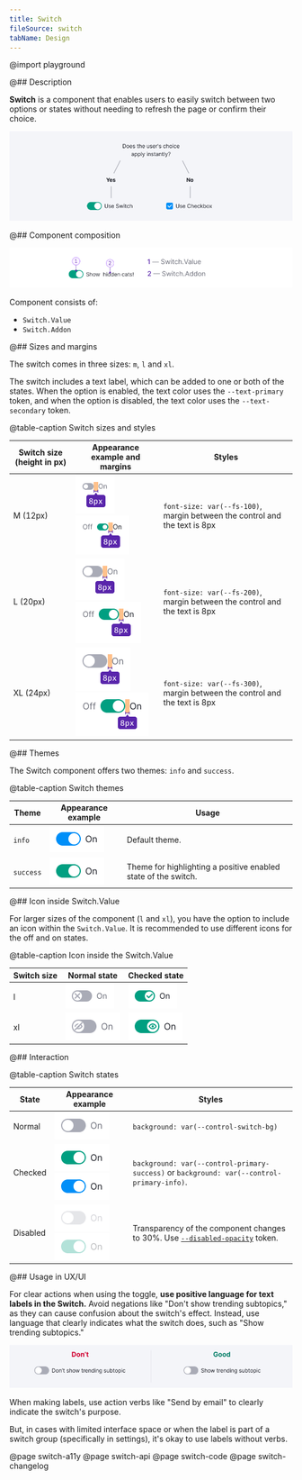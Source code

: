```yaml
---
title: Switch
fileSource: switch
tabName: Design
---
```


@import playground

@## Description

**Switch** is a component that enables users to easily switch between two options or states without needing to refresh the page or confirm their choice.

![](static/check-or-toggle.png)

@## Component composition

![](static/switch-composition.png)

Component consists of:

- `Switch.Value`
- `Switch.Addon`

@## Sizes and margins

The switch comes in three sizes: `m`, `l` and `xl`.

The switch includes a text label, which can be added to one or both of the states. When the option is enabled, the text color uses the `--text-primary` token, and when the option is disabled, the text color uses the `--text-secondary` token.

@table-caption Switch sizes and styles

| Switch size (height in px) | Appearance example and margins   | Styles       |
| -------------------------- | -------------------------------- | ------------ |
| M (12px)   | ![](static/switch-on-text-m-1.png) ![](static/switch-on-text-m-2.png)   | `font-size: var(--fs-100)`, margin between the control and the text is 8px  |
| L (20px)   | ![](static/switch-on-text-l-1.png) ![](static/switch-on-text-l-2.png)   | `font-size: var(--fs-200)`, margin between the control and the text is 8px |
| XL (24px)  | ![](static/switch-on-text-xl-1.png) ![](static/switch-on-text-xl-2.png) | `font-size: var(--fs-300)`, margin between the control and the text is 8px |

@## Themes

The Switch component offers two themes: `info` and `success`.

@table-caption Switch themes

| Theme     | Appearance example         | Usage                       |
| --------- | -------------------------- | --------------------------- |
| `info`    | ![](static/on-info.png)    | Default theme.              |
| `success` | ![](static/on-success.png) | Theme for highlighting a positive enabled state of the switch. |

@## Icon inside Switch.Value

For larger sizes of the component (`l` and `xl`), you have the option to include an icon within the `Switch.Value`. It is recommended to use different icons for the off and on states.

@table-caption Icon inside the Switch.Value

| Switch size | Normal state                       | Checked state                     |
| ----------- | ---------------------------------- | --------------------------------- |
| l           | ![](static/switch-off-icon-l.png)  | ![](static/switch-on-icon-l.png)  |
| xl          | ![](static/switch-off-icon-xl.png) | ![](static/switch-on-icon-xl.png) |

@## Interaction

@table-caption Switch states

| State   | Appearance example      | Styles        |
| ------- | ----------------------- | ------------- |
| Normal   | ![](static/off.png)     | `background: var(--control-switch-bg)`   |
| Checked | ![](static/on-success.png) ![](static/on-info.png)    | `background: var(--control-primary-success)` or `background: var(--control-primary-info)`.           |
| Disabled | ![](static/disabled.png) ![](static/disabled-success.png) | Transparency of the component changes to 30%. Use [`--disabled-opacity`](/style/design-tokens/) token. |

@## Usage in UX/UI

For clear actions when using the toggle, **use positive language for text labels in the Switch.** Avoid negations like "Don't show trending subtopics," as they can cause confusion about the switch's effect. Instead, use language that clearly indicates what the switch does, such as "Show trending subtopics."

![](static/switchlabel_yes_no.png)

When making labels, use action verbs like "Send by email" to clearly indicate the switch's purpose.

But, in cases with limited interface space or when the label is part of a switch group (specifically in settings), it's okay to use labels without verbs.

@page switch-a11y
@page switch-api
@page switch-code
@page switch-changelog
